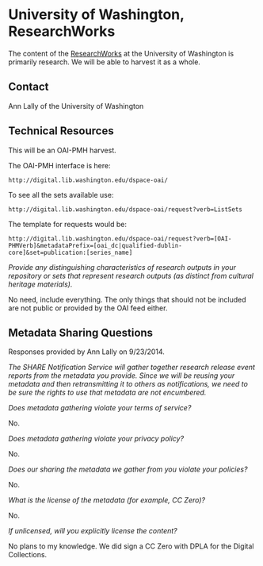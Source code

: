 University of Washington, ResearchWorks
====

The content of the [ResearchWorks](https://digital.lib.washington.edu/researchworks/) at the University of Washington is primarily research. We will be able to harvest it as a whole.

Contact
----

Ann Lally of the University of Washington

Technical Resources
----

This will be an OAI-PMH harvest.

The OAI-PMH interface is here:
 
    http://digital.lib.washington.edu/dspace-oai/

To see all the sets available use:

    http://digital.lib.washington.edu/dspace-oai/request?verb=ListSets

The template for requests would be:

    http://digital.lib.washington.edu/dspace-oai/request?verb=[OAI-PHMVerb]&metadataPrefix=[oai_dc|qualified-dublin-core]&set=publication:[series_name]

_Provide any distinguishing characteristics of research outputs in your repository or sets that represent research outputs (as distinct from cultural heritage materials)._

No need, include everything. The only things that should not be included are not public or provided by the OAI feed either.
 
Metadata Sharing Questions
----

Responses provided by Ann Lally on 9/23/2014.

_The SHARE Notification Service will gather together research release event reports from the metadata you provide. Since we will be reusing your metadata and then retransmitting it to others as notifications, we need to be sure the rights to use that metadata are not encumbered._

_Does metadata gathering violate your terms of service?_

No.

_Does metadata gathering violate your privacy policy?_

No.

_Does our sharing the metadata we gather from you violate your policies?_

No.

_What is the license of the metadata (for example, CC Zero)?_

No.

_If unlicensed, will you explicitly license the content?_

No plans to my knowledge. We did sign a CC Zero with DPLA for the Digital Collections.
